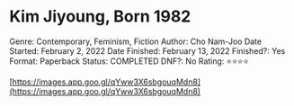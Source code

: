 # Kim Jiyoung, Born 1982

Genre: Contemporary, Feminism, Fiction
Author: Cho Nam-Joo
Date Started: February 2, 2022
Date Finished: February 13, 2022
Finished?: Yes
Format: Paperback
Status: COMPLETED
DNF?: No
Rating: ⭐️⭐️⭐️⭐️

[https://images.app.goo.gl/qYww3X6sbgouqMdn8](https://images.app.goo.gl/qYww3X6sbgouqMdn8)